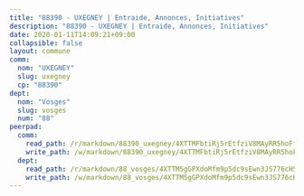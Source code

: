 ```yaml
---
title: "88390 - UXEGNEY | Entraide, Annonces, Initiatives"
description: "88390 - UXEGNEY | Entraide, Annonces, Initiatives"
date: 2020-01-11T14:09:21+09:00
collapsible: false
layout: commune
comm:
  nom: "UXEGNEY"
  slug: uxegney
  cp: "88390"
dept:
  nom: "Vosges"
  slug: vosges
  num: "88"
peerpad:
  comm:
    read_path: /r/markdown/88390_uxegney/4XTTMFbtiRj5rEtfziV8MAyRR5hoFfk3Hqxz8ZmhUsutyoL9w
    write_path: /w/markdown/88390_uxegney/4XTTMFbtiRj5rEtfziV8MAyRR5hoFfk3Hqxz8ZmhUsutyoL9w-K3TgURJUJV3w4wVUVrg9WxhW1JFL7bi9YmvS61chPXrWXnnyQ5D2UugrEYV2m3gy2XNaaUWL4kjYnmzwDq8tecZmMgsAyuW4XfWQVh89YQJsfg3b58KfBTuPSo3THeWrt3RB3xoj
  dept:
    read_path: /r/markdown/88_vosges/4XTTM5gGPXdoMfm9p5dc9sEwn3JS776cHSw64JYpD4AKnKgyh
    write_path: /w/markdown/88_vosges/4XTTM5gGPXdoMfm9p5dc9sEwn3JS776cHSw64JYpD4AKnKgyh-K3TgUjEFywcTUHQwfrd2vcZqhoXLakdoQGFv4iriv1FKkvQkBsudnBxafkQDfPcxTDRHN5T6bYyganuvcakuKenYoB5mPLKqUBjNMwpn75GQVixUmzXGkneDufRSqDthC8iyXi1Z
---
```


